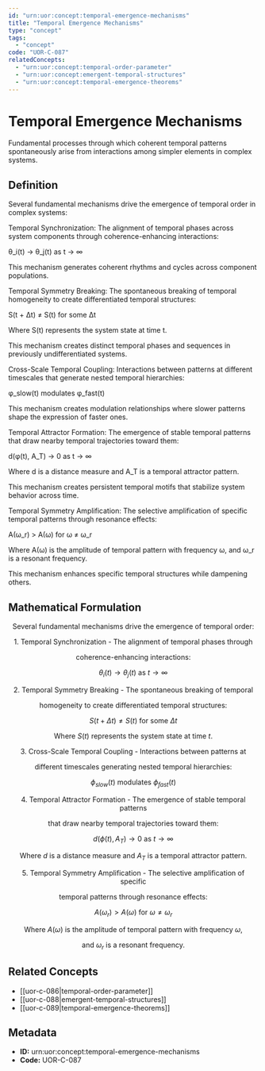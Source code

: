 ```yaml
---
id: "urn:uor:concept:temporal-emergence-mechanisms"
title: "Temporal Emergence Mechanisms"
type: "concept"
tags:
  - "concept"
code: "UOR-C-087"
relatedConcepts:
  - "urn:uor:concept:temporal-order-parameter"
  - "urn:uor:concept:emergent-temporal-structures"
  - "urn:uor:concept:temporal-emergence-theorems"
---
```


# Temporal Emergence Mechanisms

Fundamental processes through which coherent temporal patterns spontaneously arise from interactions among simpler elements in complex systems.

## Definition

Several fundamental mechanisms drive the emergence of temporal order in complex systems:

Temporal Synchronization: The alignment of temporal phases across system components through coherence-enhancing interactions:

θ_i(t) → θ_j(t) as t → ∞

This mechanism generates coherent rhythms and cycles across component populations.

Temporal Symmetry Breaking: The spontaneous breaking of temporal homogeneity to create differentiated temporal structures:

S(t + Δt) ≠ S(t) for some Δt

Where S(t) represents the system state at time t.

This mechanism creates distinct temporal phases and sequences in previously undifferentiated systems.

Cross-Scale Temporal Coupling: Interactions between patterns at different timescales that generate nested temporal hierarchies:

φ_slow(t) modulates φ_fast(t)

This mechanism creates modulation relationships where slower patterns shape the expression of faster ones.

Temporal Attractor Formation: The emergence of stable temporal patterns that draw nearby temporal trajectories toward them:

d(φ(t), A_T) → 0 as t → ∞

Where d is a distance measure and A_T is a temporal attractor pattern.

This mechanism creates persistent temporal motifs that stabilize system behavior across time.

Temporal Symmetry Amplification: The selective amplification of specific temporal patterns through resonance effects:

A(ω_r) > A(ω) for ω ≠ ω_r

Where A(ω) is the amplitude of temporal pattern with frequency ω, and ω_r is a resonant frequency.

This mechanism enhances specific temporal structures while dampening others.

## Mathematical Formulation

$$
\text{Several fundamental mechanisms drive the emergence of temporal order:}
$$

$$
\text{1. Temporal Synchronization - The alignment of temporal phases through}
$$

$$
\text{coherence-enhancing interactions:}
$$

$$
\theta_i(t) \to \theta_j(t) \text{ as } t \to \infty
$$

$$
\text{2. Temporal Symmetry Breaking - The spontaneous breaking of temporal}
$$

$$
\text{homogeneity to create differentiated temporal structures:}
$$

$$
S(t + \Delta t) \neq S(t) \text{ for some } \Delta t
$$

$$
\text{Where } S(t) \text{ represents the system state at time } t\text{.}
$$

$$
\text{3. Cross-Scale Temporal Coupling - Interactions between patterns at}
$$

$$
\text{different timescales generating nested temporal hierarchies:}
$$

$$
\phi_{slow}(t) \text{ modulates } \phi_{fast}(t)
$$

$$
\text{4. Temporal Attractor Formation - The emergence of stable temporal patterns}
$$

$$
\text{that draw nearby temporal trajectories toward them:}
$$

$$
d(\phi(t), A_T) \to 0 \text{ as } t \to \infty
$$

$$
\text{Where } d \text{ is a distance measure and } A_T \text{ is a temporal attractor pattern.}
$$

$$
\text{5. Temporal Symmetry Amplification - The selective amplification of specific}
$$

$$
\text{temporal patterns through resonance effects:}
$$

$$
A(\omega_r) > A(\omega) \text{ for } \omega \neq \omega_r
$$

$$
\text{Where } A(\omega) \text{ is the amplitude of temporal pattern with frequency } \omega\text{,}
$$

$$
\text{and } \omega_r \text{ is a resonant frequency.}
$$

## Related Concepts

- [[uor-c-086|temporal-order-parameter]]
- [[uor-c-088|emergent-temporal-structures]]
- [[uor-c-089|temporal-emergence-theorems]]

## Metadata

- **ID:** urn:uor:concept:temporal-emergence-mechanisms
- **Code:** UOR-C-087
